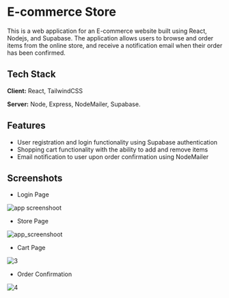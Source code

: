 
# E-commerce Store

This is a web application for an E-commerce website built using React, Nodejs, and Supabase. The application allows users to browse and order items from the online store, and receive a notification email when their order has been confirmed.

## Tech Stack

**Client:** React, TailwindCSS

**Server:** Node, Express, NodeMailer, Supabase. 


## Features

- User registration and login functionality using Supabase authentication
- Shopping cart functionality with the ability to add and remove items
- Email notification to user upon order confirmation using NodeMailer

## Screenshots

- Login Page

![app screenshoot](https://user-images.githubusercontent.com/88491064/232200266-002125d2-ecb0-409a-8ce3-f87e507ddc30.jpg)


- Store Page

![app_screenshoot](https://user-images.githubusercontent.com/88491064/232200440-79f0d24c-0eca-4953-8d60-f0c694e035f1.jpg)


- Cart Page

![3](https://user-images.githubusercontent.com/88491064/232201007-b278978c-6a7d-45d1-8232-d6b361bde11e.jpg)


- Order Confirmation

![4](https://user-images.githubusercontent.com/88491064/232201068-96925c6f-e339-48f2-9465-4de703361948.jpg)






